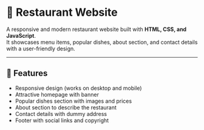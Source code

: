 # 🍴 Restaurant Website

A responsive and modern restaurant website built with **HTML, CSS, and JavaScript**.  
It showcases menu items, popular dishes, about section, and contact details with a user-friendly design.  

---

## 🚀 Features
- Responsive design (works on desktop and mobile)
- Attractive homepage with banner
- Popular dishes section with images and prices
- About section to describe the restaurant
- Contact details with dummy address
- Footer with social links and copyright